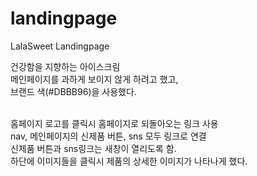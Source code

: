 # landingpage

LalaSweet Landingpage

건강함을 지향하는 아이스크림 <br>
메인페이지를 과하게 보이지 않게 하려고 했고,<br>
브랜드 색(#DBBB96)을 사용했다.

<br>
홈페이지 로고를 클릭시 홈페이지로 되돌아오는 링크 사용 <br>
nav, 메인페이지의 신제품 버튼, sns 모두 링크로 연결 <br>
신제품 버튼과 sns링크는 새창이 열리도록 함.<br>
하단에 이미지들을 클릭시 제품의 상세한 이미지가 나타나게 했다.
